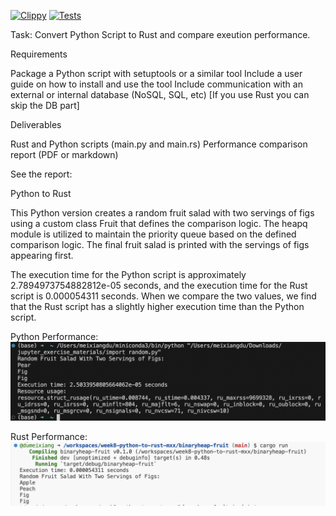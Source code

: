 [![Clippy](https://github.com/nogibjj/rust-data-engineering/actions/workflows/lint.yml/badge.svg)](https://github.com/nogibjj/rust-data-engineering/actions/workflows/lint.yml)
[![Tests](https://github.com/nogibjj/rust-data-engineering/actions/workflows/tests.yml/badge.svg)](https://github.com/nogibjj/rust-data-engineering/actions/workflows/tests.yml)


Task:
Convert Python Script to Rust and compare exeution performance.

Requirements

Package a Python script with setuptools or a similar tool
Include a user guide on how to install and use the tool
Include communication with an external or internal database (NoSQL, SQL, etc) [If you use Rust you can skip the DB part]

Deliverables

Rust and Python scripts (main.py and main.rs)
Performance comparison report (PDF or markdown)

See the report:

Python to Rust

This Python version creates a random fruit salad with two servings of figs using a custom class Fruit that defines the comparison logic. The heapq module is utilized to maintain the priority queue based on the defined comparison logic. The final fruit salad is printed with the servings of figs appearing first.

The execution time for the Python script is approximately 2.7894973754882812e-05 seconds, and the execution time for the Rust script is 0.000054311 seconds. When we compare the two values, we find that the Rust script has a slightly higher execution time than the Python script.

Python Performance:
![python](https://github.com/nogibjj/week8-python-to-rust-mxx/blob/main/Screen%20Shot%202023-10-22%20at%208.00.59%20PM.png)

Rust Performance:
![rust](https://github.com/nogibjj/week8-python-to-rust-mxx/blob/main/Screen%20Shot%202023-10-22%20at%208.01.58%20PM.png)








